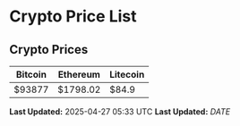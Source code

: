 # Crypto Price List

## Crypto Prices
| Bitcoin | Ethereum | Litecoin |
| ------- | -------- | -------- |
| $93877 | $1798.02 | $84.9 |
**Last Updated:** 2025-04-27 05:33 UTC
**Last Updated:** $DATE$
